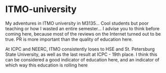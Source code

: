 # ITMO-university
My adventures in ITMO university in M3135...
Cool students but poor teaching or how I wasted an entire semester...
I advise you to think before coming here, because most of the reviews on the Internet turned out to be true. 
PR is more important than the quality of education here.

At ICPC and NEERC, ITMO consistently loses to HSE and St. Petersburg State University, as well as the last result at ICPC - 19th place. I think this can be considered a good indicator of education here, and an indicator of which way this education is rolling here
